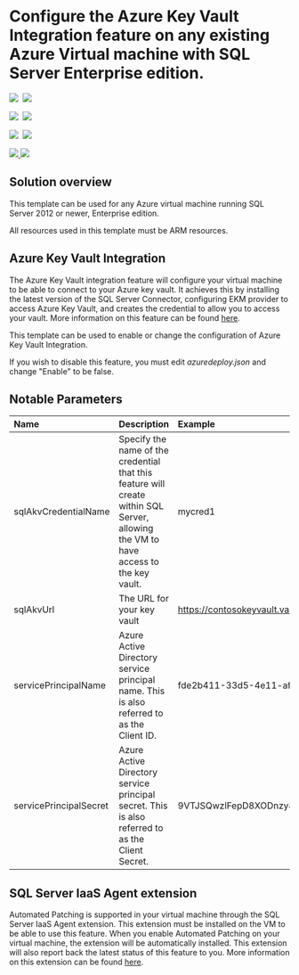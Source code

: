 # Configure the Azure Key Vault Integration feature on any existing Azure Virtual machine with SQL Server Enterprise edition.

<IMG SRC="https://azbotstorage.blob.core.windows.net/badges/101-vm-sql-existing-keyvault-update/PublicLastTestDate.svg" />&nbsp;
<IMG SRC="https://azbotstorage.blob.core.windows.net/badges/101-vm-sql-existing-keyvault-update/PublicDeployment.svg" />&nbsp;

<IMG SRC="https://azbotstorage.blob.core.windows.net/badges/101-vm-sql-existing-keyvault-update/FairfaxLastTestDate.svg" />&nbsp;
<IMG SRC="https://azbotstorage.blob.core.windows.net/badges/101-vm-sql-existing-keyvault-update/FairfaxDeployment.svg" />&nbsp;

<IMG SRC="https://azbotstorage.blob.core.windows.net/badges/101-vm-sql-existing-keyvault-update/BestPracticeResult.svg" />&nbsp;
<IMG SRC="https://azbotstorage.blob.core.windows.net/badges/101-vm-sql-existing-keyvault-update/CredScanResult.svg" />&nbsp;

<a href="https://portal.azure.com/#create/Microsoft.Template/uri/https%3A%2F%2Fraw.githubusercontent.com%2FAzure%2Fazure-quickstart-templates%2Fmaster%2F101-vm-sql-existing-keyvault-update%2Fazuredeploy.json" target="_blank">
  <img src="http://azuredeploy.net/deploybutton.png"/>
</a>
<a href="http://armviz.io/#/?load=https%3A%2F%2Fraw.githubusercontent.com%2FAzure%2Fazure-quickstart-templates%2Fmaster%2F101-vm-sql-existing-keyvault-update%2Fazuredeploy.json" target="_blank">
  <img src="http://armviz.io/visualizebutton.png"/>
</a>

## Solution overview

This template can be used for any Azure virtual machine running SQL Server 2012 or newer, Enterprise edition.

All resources used in this template must be ARM resources.

## Azure Key Vault Integration

The Azure Key Vault integration feature will configure your virtual machine to be able to connect to your Azure key vault. It achieves this by installing the latest version of the SQL Server Connector, configuring EKM provider to access Azure Key Vault, and creates the credential to allow you to access your vault. More information on this feature can be found [here](https://azure.microsoft.com/en-us/documentation/articles/virtual-machines-windows-ps-sql-keyvault/).

This template can be used to enable or change the configuration of Azure Key Vault Integration.

If you wish to disable this feature, you must edit *azuredeploy.json* and change "Enable" to be false.

## Notable Parameters

|Name|Description|Example|
|:---|:---------------------|:---------------|
|sqlAkvCredentialName|Specify the name of the credential that this feature will create within SQL Server, allowing the VM to have access to the key vault.|mycred1|
|sqlAkvUrl|The URL for your key vault|https://contosokeyvault.vault.azure.net/|
|servicePrincipalName|Azure Active Directory service principal name. This is also referred to as the Client ID.|fde2b411-33d5-4e11-af04eb07b669ccf2|
|servicePrincipalSecret|Azure Active Directory service principal secret. This is also referred to as the Client Secret.|9VTJSQwzlFepD8XODnzy8n2V01Jd8dAjwm/azF1XDKM=|

## SQL Server IaaS Agent extension

Automated Patching is supported in your virtual machine through the SQL Server IaaS Agent extension. This extension must be installed on the VM to be able to use this feature. When you enable Automated Patching on your virtual machine, the extension will be automatically installed. This extension will also report back the latest status of this feature to you. More information on this extension can be found [here](https://azure.microsoft.com/en-us/documentation/articles/virtual-machines-windows-sql-server-agent-extension/).
